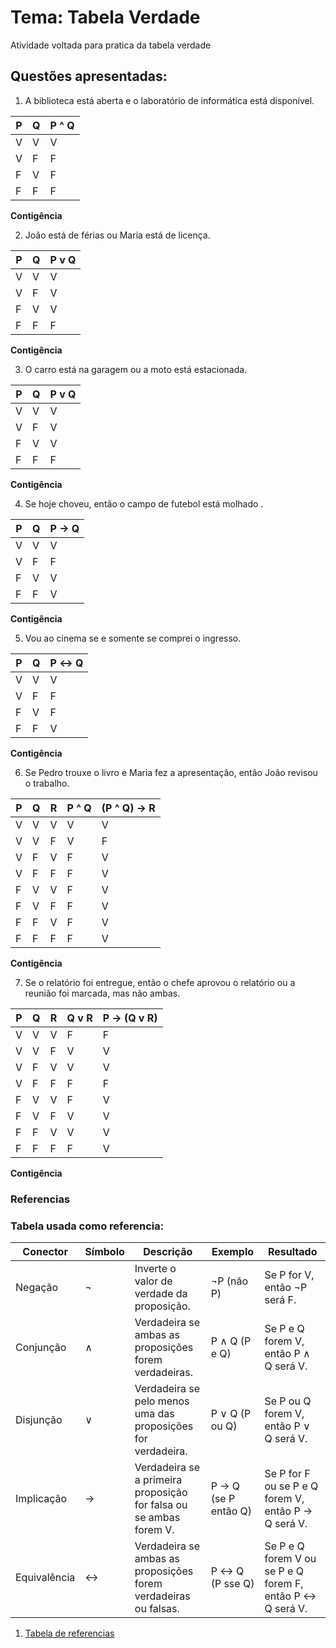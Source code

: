 # Tema: Tabela Verdade

Atividade voltada para pratica da tabela verdade

## Questões apresentadas:

1. A biblioteca está aberta e o laboratório de informática está disponível.

| P | Q | P ^ Q |
| --- | --- | --- |
| V | V | V |
| V | F | F |
| F | V | F |
| F | F | F |

**Contigência**

2. João está de férias ou Maria está de licença.

| P | Q | P v Q |
| --- | --- | --- |
| V | V | V |
| V | F | V |
| F | V | V |
| F | F | F |

**Contigência**

3. O carro está na garagem ou a moto está estacionada.

| P | Q | P v Q |
| --- | --- | --- |
| V | V | V |
| V | F | V |
| F | V | V |
| F | F | F |

**Contigência**

4. Se hoje choveu, então o campo de futebol está molhado .

| P | Q | P → Q |
| --- | --- | --- |
| V | V | V |
| V | F | F |
| F | V | V |
| F | F | V |

**Contigência**

5. Vou ao cinema se e somente se comprei o ingresso.

| P | Q | P ↔ Q |
| --- | --- | --- |
| V | V | V |
| V | F | F |
| F | V | F |
| F | F | V |

**Contigência**

6. Se Pedro trouxe o livro e Maria fez a apresentação, então João revisou o trabalho.

| P | Q | R | P ^ Q | (P ^ Q) → R |
| --- | --- | --- | --- | --- |
| V | V | V | V | V |
| V | V | F | V | F |
| V | F | V | F | V |
| V | F | F | F | V |
| F | V | V | F | V |
| F | V | F | F | V |
| F | F | V | F | V |
| F | F | F | F | V |

**Contigência**

7. Se o relatório foi entregue, então o chefe aprovou o relatório ou a reunião foi marcada, mas não ambas.

| P | Q | R | Q v R | P → (Q v R) |
| --- | --- | --- | --- | --- |
| V | V | V | F | F |
| V | V | F | V | V |
| V | F | V | V | V |
| V | F | F | F | F |
| F | V | V | F | V |
| F | V | F | V | V |
| F | F | V | V | V |
| F | F | F | F | V |

**Contigência**

### Referencias

### Tabela usada como referencia:

| Conector    | Símbolo | Descrição                                                           | Exemplo            | Resultado                                                        |
|-------------|---------|---------------------------------------------------------------------|--------------------|------------------------------------------------------------------|
| Negação     | ¬       | Inverte o valor de verdade da proposição.                           | ¬P (não P)         | Se P for V, então ¬P será F.                                     |
| Conjunção   | ∧       | Verdadeira se ambas as proposições forem verdadeiras.               | P ∧ Q (P e Q)      | Se P e Q forem V, então P ∧ Q será V.                            |
| Disjunção   | ∨       | Verdadeira se pelo menos uma das proposições for verdadeira.        | P ∨ Q (P ou Q)     | Se P ou Q forem V, então P ∨ Q será V.                           |
| Implicação  | →       | Verdadeira se a primeira proposição for falsa ou se ambas forem V.  | P → Q (se P então Q)| Se P for F ou se P e Q forem V, então P → Q será V.             |
| Equivalência| ↔       | Verdadeira se ambas as proposições forem verdadeiras ou falsas.     | P ↔ Q (P sse Q)    | Se P e Q forem V ou se P e Q forem F, então P ↔ Q será V.        |


1. [Tabela de referencias](https://sponge-dryosaurus-50f.notion.site/Aula-1-Introdu-o-Intelig-ncia-Artificial-e-Tabela-Verdade-07-08-2024-eb9d71bfdbc14aec92c47637dd2bf72a)
